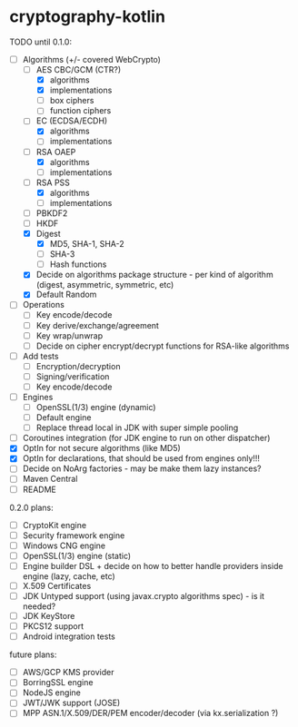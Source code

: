 # cryptography-kotlin

TODO until 0.1.0:

* [ ] Algorithms (+/- covered WebCrypto)
    * [ ] AES CBC/GCM (CTR?)
        * [x] algorithms
        * [x] implementations
        * [ ] box ciphers
        * [ ] function ciphers
    * [ ] EC (ECDSA/ECDH)
        * [x] algorithms
        * [ ] implementations
    * [ ] RSA OAEP
        * [x] algorithms
        * [ ] implementations
    * [ ] RSA PSS
        * [x] algorithms
        * [ ] implementations
    * [ ] PBKDF2
    * [ ] HKDF
    * [x] Digest
        * [x] MD5, SHA-1, SHA-2
        * [ ] SHA-3
        * [ ] Hash functions
    * [x] Decide on algorithms package structure - per kind of algorithm (digest, asymmetric, symmetric, etc)
    * [x] Default Random
* [ ] Operations
    * [ ] Key encode/decode
    * [ ] Key derive/exchange/agreement
    * [ ] Key wrap/unwrap
    * [ ] Decide on cipher encrypt/decrypt functions for RSA-like algorithms
* [ ] Add tests
    * [ ] Encryption/decryption
    * [ ] Signing/verification
    * [ ] Key encode/decode
* [ ] Engines
    * [ ] OpenSSL(1/3) engine (dynamic)
    * [ ] Default engine
    * [ ] Replace thread local in JDK with super simple pooling
* [ ] Coroutines integration (for JDK engine to run on other dispatcher)
* [X] OptIn for not secure algorithms (like MD5)
* [X] OptIn for declarations, that should be used from engines only!!!
* [ ] Decide on NoArg factories - may be make them lazy instances?
* [ ] Maven Central
* [ ] README

0.2.0 plans:

* [ ] CryptoKit engine
* [ ] Security framework engine
* [ ] Windows CNG engine
* [ ] OpenSSL(1/3) engine (static)
* [ ] Engine builder DSL + decide on how to better handle providers inside engine (lazy, cache, etc)
* [ ] X.509 Certificates
* [ ] JDK Untyped support (using javax.crypto algorithms spec) - is it needed?
* [ ] JDK KeyStore
* [ ] PKCS12 support
* [ ] Android integration tests

future plans:

* [ ] AWS/GCP KMS provider
* [ ] BorringSSL engine
* [ ] NodeJS engine
* [ ] JWT/JWK support (JOSE)
* [ ] MPP ASN.1/X.509/DER/PEM encoder/decoder (via kx.serialization ?)

